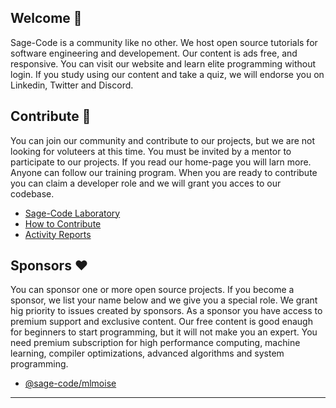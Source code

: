 ## Welcome 👋

Sage-Code is a community like no other. We host open source tutorials for software engineering and developement. Our content is ads free, and responsive. You can visit our website and learn elite programming without login. If you study using our content and take a quiz, we will endorse you on Linkedin, Twitter and Discord.

## Contribute 🎁

You can join our community and contribute to our projects, but we are not looking for voluteers at this time. You must be invited by a mentor to participate to our projects. If you read our home-page you will larn more. Anyone can follow our training program. When you are ready to contribute you can claim a developer role and we will grant you acces to our codebase.

* [Sage-Code Laboratory](http://sagecode.net)
* [How to Contribute](https://github.com/sage-code/.github/tree/main/profile/contribute.md)
* [Activity Reports](https://github.com/sage-code/.github/tree/main/reports/readme.md)

## Sponsors ❤️

You can sponsor one or more open source projects. If you become a sponsor, we list your name below and we give you a special role. We grant hig priority to issues created by sponsors. As a sponsor you have access to premium support and exclusive content. Our free content is good enaugh for beginners to start programming, but it will not make you an expert. You need premium subscription for high performance computing, machine learning, compiler optimizations, advanced algorithms and system programming.

* [@sage-code/mlmoise](https://github.com/mlmoise)

---
